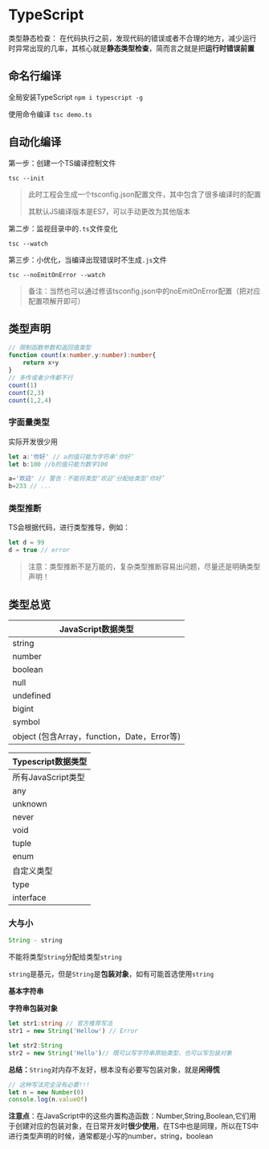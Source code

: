 # TypeScript

类型静态检查：
在代码执行之前，发现代码的错误或者不合理的地方，减少运行时异常出现的几率，其核心就是**静态类型检查**，简而言之就是把**运行时错误前置**

## 命名行编译

全局安装TypeScript `npm i typescript -g`

使用命令编译 `tsc demo.ts`

## 自动化编译

第一步：创建一个TS编译控制文件

```
tsc --init
```

> 此时工程会生成一个tsconfig.json配置文件，其中包含了很多编译时的配置
>
> 其默认JS编译版本是ES7，可以手动更改为其他版本

第二步：监视目录中的`.ts`文件变化

```
tsc --watch
```

第三步：小优化，当编译出现错误时不生成`.js`文件

```
tsc --noEmitOnError --watch
```

> 备注：当然也可以通过修该tsconfig.json中的noEmitOnError配置（把对应配置项解开即可）

## 类型声明

```ts
// 限制函数参数和返回值类型
function count(x:number,y:number):number{
    return x+y
}
// 多传或者少传都不行
count(1)
count(2,3)
count(1,2,4)
```

### 字面量类型

实际开发很少用

```ts
let a:'你好' // a的值只能为字符串‘你好’
let b:100 //b的值只能为数字100

a='欢迎' // 警告：不能将类型‘欢迎’分配给类型‘你好’
b=233 // ...
```

### 类型推断

TS会根据代码，进行类型推导，例如：

```ts
let d = 99
d = true // error
```

> 注意：类型推断不是万能的，复杂类型推断容易出问题，尽量还是明确类型声明！

## 类型总览

| JavaScript数据类型                          |
| ------------------------------------------- |
| string                                      |
| number                                      |
| boolean                                     |
| null                                        |
| undefined                                   |
| bigint                                      |
| symbol                                      |
| object (包含Array，function，Date，Error等) |

| Typescript数据类型 |
| ------------------ |
| 所有JavaScript类型 |
| any                |
| unknown            |
| never              |
| void               |
| tuple              |
| enum               |
| 自定义类型         |
| type               |
| interface          |

### 大与小

```ts
String - string
```

不能将类型`String`分配给类型`string`

`string`是基元，但是`String`是**包装对象**，如有可能首选使用`string`

**基本字符串**

**字符串包装对象**

```ts
let str1:string // 官方推荐写法
str1 = new String('Hellow') // Error

let str2:String 
str2 = new String('Hello')// 既可以写字符串原始类型，也可以写包装对象
```

**总结：**`String`对内存不友好，根本没有必要写包装对象，就是**闲得慌**

```ts
// 这种写法完全没有必要!!!
let n = new Number(0)
console.log(n.valueOf)
```

**注意点**：在JavaScript中的这些内置构造函数：Number,String,Boolean,它们用于创建对应的包装对象，在日常开发时**很少使用**，在TS中也是同理，所以在TS中进行类型声明的时候，通常都是小写的number，string，boolean